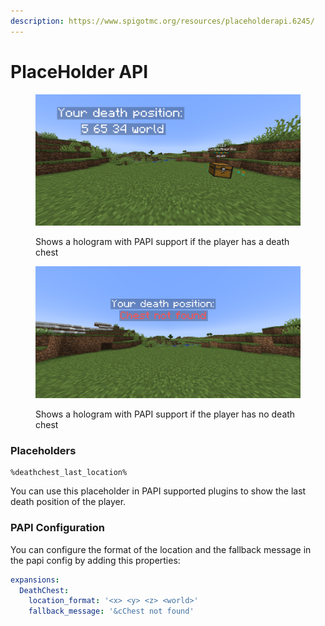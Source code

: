 ```yaml
---
description: https://www.spigotmc.org/resources/placeholderapi.6245/
---
```


# PlaceHolder API

<figure><img src="../.gitbook/assets/papi-hologram-with-chest.png" alt=""><figcaption><p>Shows a hologram with PAPI support if the player has a death chest</p></figcaption></figure>

<figure><img src="../.gitbook/assets/papi-hologram-without-chest.png" alt=""><figcaption><p>Shows a hologram with PAPI support if the player has no death chest</p></figcaption></figure>

### Placeholders

```
%deathchest_last_location%
```

You can use this placeholder in PAPI supported plugins to show the last death position of the player.&#x20;

### PAPI Configuration

You can configure the format of the location and the fallback message in the papi config by adding this properties:

```yaml
expansions:
  DeathChest:
    location_format: '<x> <y> <z> <world>'
    fallback_message: '&cChest not found'
```
